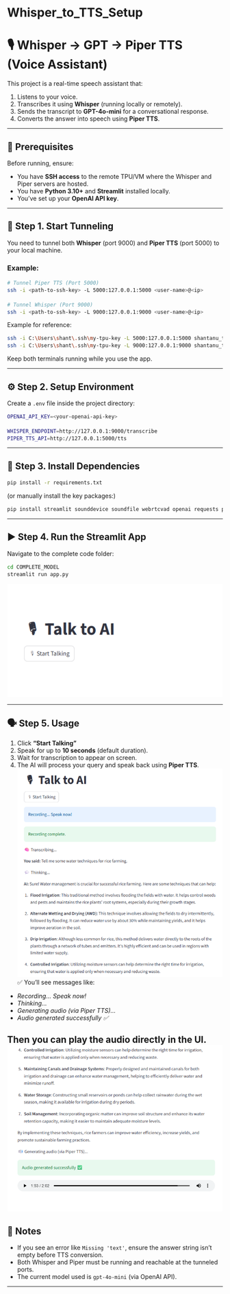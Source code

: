 # Whisper_to_TTS_Setup

# 🎙️ Whisper → GPT → Piper TTS (Voice Assistant)

This project is a real-time speech assistant that:
1. Listens to your voice.
2. Transcribes it using **Whisper** (running locally or remotely).
3. Sends the transcript to **GPT-4o-mini** for a conversational response.
4. Converts the answer into speech using **Piper TTS**.

---

## 🚀 Prerequisites

Before running, ensure:
- You have **SSH access** to the remote TPU/VM where the Whisper and Piper servers are hosted.
- You have **Python 3.10+** and **Streamlit** installed locally.
- You’ve set up your **OpenAI API key**.

---

## 🔌 Step 1. Start Tunneling

You need to tunnel both **Whisper** (port 9000) and **Piper TTS** (port 5000) to your local machine.

### Example:

```bash
# Tunnel Piper TTS (Port 5000)
ssh -i <path-to-ssh-key> -L 5000:127.0.0.1:5000 <user-name>@<ip>

# Tunnel Whisper (Port 9000)
ssh -i <path-to-ssh-key> -L 9000:127.0.0.1:9000 <user-name>@<ip>
```

Example for reference:
```bash
ssh -i C:\Users\shant\.ssh\my-tpu-key -L 5000:127.0.0.1:5000 shantanu_tpu@35.186.40.29
ssh -i C:\Users\shant\.ssh\my-tpu-key -L 9000:127.0.0.1:9000 shantanu_tpu@35.186.40.29
```

Keep both terminals running while you use the app.

---

## ⚙️ Step 2. Setup Environment

Create a `.env` file inside the project directory:

```bash
OPENAI_API_KEY=<your-openai-api-key>

WHISPER_ENDPOINT=http://127.0.0.1:9000/transcribe
PIPER_TTS_API=http://127.0.0.1:5000/tts
```

---

## 🧩 Step 3. Install Dependencies

```bash
pip install -r requirements.txt
```

(or manually install the key packages:)

```bash
pip install streamlit sounddevice soundfile webrtcvad openai requests python-dotenv
```

---

## ▶️ Step 4. Run the Streamlit App

Navigate to the complete code folder:

```bash
cd COMPLETE_MODEL
streamlit run app.py
```
![Recording Screenshot](images/recording.png)


---

## 🗣️ Step 5. Usage

1. Click **“Start Talking”**
2. Speak for up to **10 seconds** (default duration).
3. Wait for transcription to appear on screen.
4. The AI will process your query and speak back using **Piper TTS**.
![Recording Screenshot](images/answer1.png)
✅ You’ll see messages like:
- *Recording... Speak now!*
- *Thinking...*
- *Generating audio (via Piper TTS)…*
- *Audio generated successfully ✅*

Then you can **play the audio** directly in the UI.
![Recording Screenshot](images/answer2.png)
---

## 🧠 Notes
- If you see an error like `Missing 'text'`, ensure the answer string isn’t empty before TTS conversion.
- Both Whisper and Piper must be running and reachable at the tunneled ports.
- The current model used is `gpt-4o-mini` (via OpenAI API).

---
